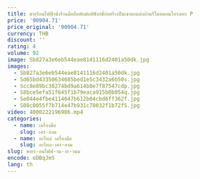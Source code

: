 ```yaml
---
title: ขายร้อนไฟฟ้านั่งร้านมือถือพับมัลติฟังก์ชั่ก่อสร้างปีนเขาตกแต่งบ้านรีโมทคอนโทรลยก P
price: '90904.71'
price_original: '90904.71'
currency: THB
discount: ''
rating: 4
volume: 92
image: Sb827a3e6eb544eae8141116d2401a50dk.jpg
images:
  - Sb827a3e6eb544eae8141116d2401a50dk.jpg
  - Sd65bd43350634685bed1e5c3432a6b50s.jpg
  - Scc8e89bc38274bd9a614b8e7f87547cdp.jpg
  - S8bce5efa51f645f1b79eaca915b0b054q.jpg
  - Se044e4fbe4114647b612b04cbd6ff362f.jpg
  - S08c0055f7b714e47b931c78032f1b72fS.jpg
video: 4000222196986.mp4
categories:
  - name: เครื่องมือ
    slug: เคร-องม
  - name: อะไหล่ เครื่องมือ
    slug: อะไหล-เคร-องม
slug: ขายร-อนไฟฟ-าน-งร-านม
encode: oDBqJmS
lang: th
---
```

  